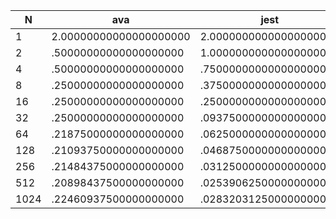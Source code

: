 | N    | ava                    | jest                   |
| ---- | ---------------------- | ---------------------- |
| 1    | 2.00000000000000000000 | 2.00000000000000000000 |
| 2    | .50000000000000000000  | 1.00000000000000000000 |
| 4    | .50000000000000000000  | .75000000000000000000  |
| 8    | .25000000000000000000  | .37500000000000000000  |
| 16   | .25000000000000000000  | .25000000000000000000  |
| 32   | .25000000000000000000  | .09375000000000000000  |
| 64   | .21875000000000000000  | .06250000000000000000  |
| 128  | .21093750000000000000  | .04687500000000000000  |
| 256  | .21484375000000000000  | .03125000000000000000  |
| 512  | .20898437500000000000  | .02539062500000000000  |
| 1024 | .22460937500000000000  | .02832031250000000000  |
